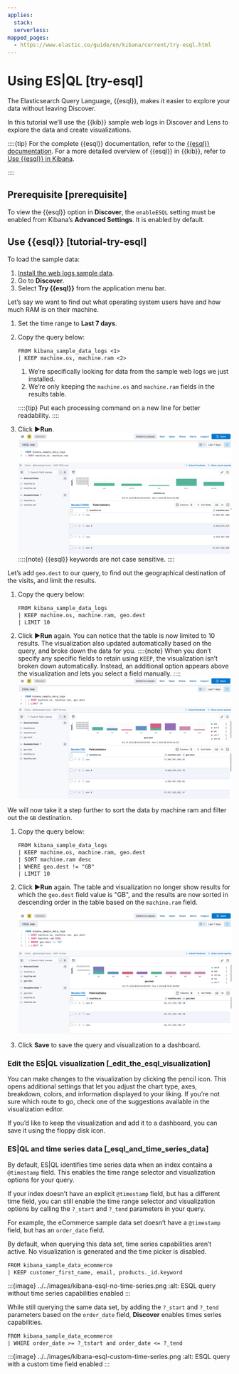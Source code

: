 ```yaml
---
applies:
  stack:
  serverless:
mapped_pages:
  - https://www.elastic.co/guide/en/kibana/current/try-esql.html
---
```


# Using ES|QL [try-esql]

The Elasticsearch Query Language, {{esql}}, makes it easier to explore your data without leaving Discover.

In this tutorial we’ll use the {{kib}} sample web logs in Discover and Lens to explore the data and create visualizations.

::::{tip}
For the complete {{esql}} documentation, refer to the [{{esql}} documentation](../query-filter/languages/esql.md). For a more detailed overview of {{esql}} in {{kib}}, refer to [Use {{esql}} in Kibana](../query-filter/languages/esql-kibana.md).

::::



## Prerequisite [prerequisite]

To view the {{esql}} option in **Discover**, the `enableESQL` setting must be enabled from Kibana’s **Advanced Settings**. It is enabled by default.


## Use {{esql}} [tutorial-try-esql]

To load the sample data:

1. [Install the web logs sample data](../index.md#gs-get-data-into-kibana).
2. Go to **Discover**.
3. Select **Try {{esql}}** from the application menu bar.

Let’s say we want to find out what operating system users have and how much RAM is on their machine.

1. Set the time range to **Last 7 days**.
2. Copy the query below:

    ```esql
    FROM kibana_sample_data_logs <1>
    | KEEP machine.os, machine.ram <2>
    ```

    1. We’re specifically looking for data from the sample web logs we just installed.
    2. We’re only keeping the `machine.os` and `machine.ram` fields in the results table.

   ::::{tip}
   Put each processing command on a new line for better readability.
   ::::

3. Click **▶Run**.
   ![An image of the query result](../../images/kibana-esql-machine-os-ram.png "")
   ::::{note}
   {{esql}} keywords are not case sensitive.
   ::::


Let’s add `geo.dest` to our query, to find out the geographical destination of the visits, and limit the results.

1. Copy the query below:

    ```esql
    FROM kibana_sample_data_logs
    | KEEP machine.os, machine.ram, geo.dest
    | LIMIT 10
    ```

2. Click **▶Run** again. You can notice that the table is now limited to 10 results. The visualization also updated automatically based on the query, and broke down the data for you.
   ::::{note}
   When you don’t specify any specific fields to retain using `KEEP`, the visualization isn’t broken down automatically. Instead, an additional option appears above the visualization and lets you select a field manually.
   ::::
   ![An image of the extended query result](../../images/kibana-esql-limit.png "")


We will now take it a step further to sort the data by machine ram and filter out the `GB` destination.

1. Copy the query below:

    ```esql
    FROM kibana_sample_data_logs
    | KEEP machine.os, machine.ram, geo.dest
    | SORT machine.ram desc
    | WHERE geo.dest != "GB"
    | LIMIT 10
    ```

2. Click **▶Run** again. The table and visualization no longer show results for which the `geo.dest` field value is "GB", and the results are now sorted in descending order in the table based on the `machine.ram` field.

    ![An image of the full query result](../../images/kibana-esql-full-query.png "")

3. Click **Save** to save the query and visualization to a dashboard.


### Edit the ES|QL visualization [_edit_the_esql_visualization]

You can make changes to the visualization by clicking the pencil icon. This opens additional settings that let you adjust the chart type, axes, breakdown, colors, and information displayed to your liking. If you’re not sure which route to go, check one of the suggestions available in the visualization editor.

If you’d like to keep the visualization and add it to a dashboard, you can save it using the floppy disk icon.


### ES|QL and time series data [_esql_and_time_series_data]

By default, ES|QL identifies time series data when an index contains a `@timestamp` field. This enables the time range selector and visualization options for your query.

If your index doesn’t have an explicit `@timestamp` field, but has a different time field, you can still enable the time range selector and visualization options by calling the `?_start` and `?_tend` parameters in your query.

For example, the eCommerce sample data set doesn’t have a `@timestamp` field, but has an `order_date` field.

By default, when querying this data set, time series capabilities aren’t active. No visualization is generated and the time picker is disabled.

```esql
FROM kibana_sample_data_ecommerce
| KEEP customer_first_name, email, products._id.keyword
```

:::{image} ../../images/kibana-esql-no-time-series.png
:alt: ESQL query without time series capabilities enabled
:::

While still querying the same data set, by adding the `?_start` and `?_tend` parameters based on the `order_date` field, **Discover** enables times series capabilities.

```esql
FROM kibana_sample_data_ecommerce
| WHERE order_date >= ?_tstart and order_date <= ?_tend
```

:::{image} ../../images/kibana-esql-custom-time-series.png
:alt: ESQL query with a custom time field enabled
:::
